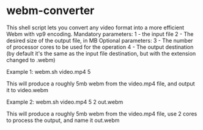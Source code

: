 # webm-converter
This shell script lets you convert any video format into a more efficient Webm with vp9 encoding. 
Mandatory parameters:
1 - the input file
2 - The desired size of the output file, in MB
Optional parameters:
3 - The number of processor cores to be used for the operation
4 - The output destination (by default it's the same as the input file destination, but with the extension changed to .webm)

Example 1: webm.sh video.mp4 5

This will produce a roughly 5mb webm from the video.mp4 file, and output it to video.webm

Example 2: webm.sh video.mp4 5 2 out.webm 

This will produce a roughly 5mb webm from the video.mp4 file, use 2 cores to process the output, and name it out.webm
